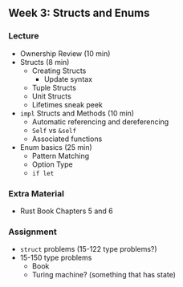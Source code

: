 ## Week 3: Structs and Enums

### Lecture
- Ownership Review (10 min)
- Structs (8 min)
    - Creating Structs
        - Update syntax
    - Tuple Structs
    - Unit Structs
    - Lifetimes sneak peek
- `impl` Structs and Methods (10 min)
    - Automatic referencing and dereferencing
    - `Self` vs `&self`
    - Associated functions
- Enum basics (25 min)
    - Pattern Matching
    - Option Type
    - `if let`

### Extra Material
- Rust Book Chapters 5 and 6

### Assignment
- `struct` problems (15-122 type problems?)
- 15-150 type problems
    - Book
    - Turing machine? (something that has state)
